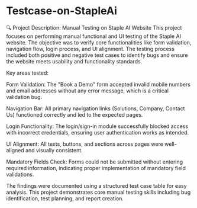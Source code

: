 # Testcase-on-StapleAi
🔍 Project Description: Manual Testing on Staple AI Website
This project focuses on performing manual functional and UI testing of the Staple AI website. The objective was to verify core functionalities like form validation, navigation flow, login process, and UI alignment. The testing process included both positive and negative test cases to identify bugs and ensure the website meets usability and functionality standards.

Key areas tested:

Form Validation: The "Book a Demo" form accepted invalid mobile numbers and email addresses without any error message, which is a critical validation bug.

Navigation Bar: All primary navigation links (Solutions, Company, Contact Us) functioned correctly and led to the expected pages.

Login Functionality: The login/sign-in module successfully blocked access with incorrect credentials, ensuring user authentication works as intended.

UI Alignment: All texts, buttons, and sections across pages were well-aligned and visually consistent.

Mandatory Fields Check: Forms could not be submitted without entering required information, indicating proper implementation of mandatory field validations.

The findings were documented using a structured test case table for easy analysis. This project demonstrates core manual testing skills including bug identification, test planning, and report creation.
